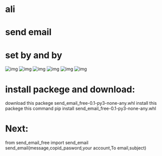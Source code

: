 ﻿# ali
# send email
# set by and by
![img](https://i.ibb.co/XW67rFf/1.png)
![img](https://i.ibb.co/ZGM6KY1/2.png)
![img](https://i.ibb.co/4jsPNBM/3.png)
![img](https://i.ibb.co/2n3fzgx/4.png)
![img](https://i.ibb.co/nswCH88/5.png)
![img](https://i.ibb.co/zNjL1xB/6.png)
# install packege and download:
download this packege send_email_free-0.1-py3-none-any.whl
install this packege this command pip install  send_email_free-0.1-py3-none-any.whl
# Next:
from send_email_free import send_email
send_email(message,copid_pasword,your account,To email,subject)
